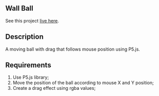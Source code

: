 ## Wall Ball

See this project [live here](https://mo-mouse-move-ball.netlify.app/).


## Description

A moving ball with drag that follows mouse position using P5.js.


## Requirements

1. Use P5.js library;
2. Move the position of the ball according to mouse X and Y position;
3. Create a drag effect using rgba values;
 

